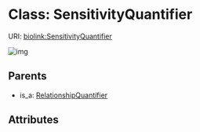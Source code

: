 
# Class: SensitivityQuantifier




URI: [biolink:SensitivityQuantifier](https://w3id.org/biolink/vocab/SensitivityQuantifier)


![img](http://yuml.me/diagram/nofunky;dir:TB/class/[RelationshipQuantifier]^-[SensitivityQuantifier],[RelationshipQuantifier])

## Parents

 *  is_a: [RelationshipQuantifier](RelationshipQuantifier.md)

## Attributes

